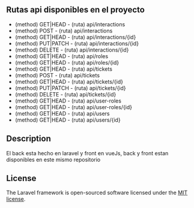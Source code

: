 ## Rutas api disponibles en el proyecto

- (method) GET|HEAD - (ruta) api/interactions
- (method) POST - (ruta) api/interactions
- (method) GET|HEAD - (ruta) api/interactions/{id}
- (method) PUT|PATCH - (ruta) api/interactions/{id}
- (method) DELETE - (ruta) api/interactions/{id}
- (method) GET|HEAD - (ruta) api/roles
- (method) GET|HEAD - (ruta) api/roles/{id}
- (method) GET|HEAD - (ruta) api/tickets
- (method) POST - (ruta) api/tickets
- (method) GET|HEAD - (ruta) api/tickets/{id}
- (method) PUT|PATCH - (ruta) api/tickets/{id}
- (method) DELETE - (ruta) api/tickets/{id}
- (method) GET|HEAD - (ruta) api/user-roles
- (method) GET|HEAD - (ruta) api/user-roles/{id}
- (method) GET|HEAD - (ruta) api/users
- (method) GET|HEAD - (ruta) api/users/{id}

## Description

El back esta hecho en laravel y front en vueJs, back y front estan disponibles en este mismo repositorio

## License

The Laravel framework is open-sourced software licensed under the [MIT license](https://opensource.org/licenses/MIT).

